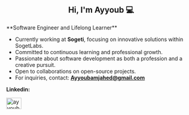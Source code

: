 <div align=center>
<h2>Hi, I'm Ayyoub 💻</h2>
</div>
**Software Engineer and Lifelong Learner**  

- Currently working at **Sogeti**, focusing on innovative solutions within SogetLabs.  
- Committed to continuous learning and professional growth.  
- Passionate about software development as both a profession and a creative pursuit.  
- Open to collaborations on open-source projects.  
- For inquiries, contact: **Ayyoubamjahed@gmail.com** 

**Linkedin:**
<p align="left">
<a href="https://linkedin.com/in/ayyoub-amjahed-abed" target="blank"><img align="center" src="https://raw.githubusercontent.com/rahuldkjain/github-profile-readme-generator/master/src/images/icons/Social/linked-in-alt.svg" alt="ayyoub amjahed abed" height="30" width="40" /></a>
</p>
